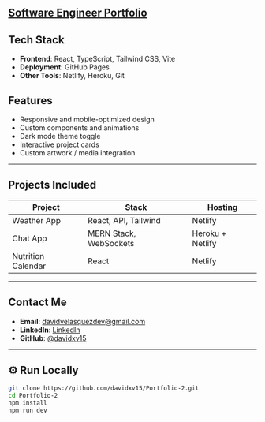 
**[Software Engineer Portfolio](https://davidxv15.github.io/Portfolio-2)**
---

##  Tech Stack

- **Frontend**: React, TypeScript, Tailwind CSS, Vite
- **Deployment**: GitHub Pages
- **Other Tools**: Netlify, Heroku, Git

##  Features

- Responsive and mobile-optimized design
- Custom components and animations
- Dark mode theme toggle
- Interactive project cards
- Custom artwork / media integration

---

##  Projects Included

| Project | Stack | Hosting |
|--------|--------|--------|
| Weather App | React, API, Tailwind | Netlify |
| Chat App | MERN Stack, WebSockets | Heroku + Netlify |
| Nutrition Calendar | React | Netlify |


---


##  Contact Me

- **Email**: davidvelasquezdev@gmail.com
- **LinkedIn**: [LinkedIn](https://linkedin.com/in/david-velasquez-az)
- **GitHub**: [@davidxv15](https://github.com/davidxv15)

---

## ⚙️ Run Locally

```bash
git clone https://github.com/davidxv15/Portfolio-2.git
cd Portfolio-2
npm install
npm run dev
